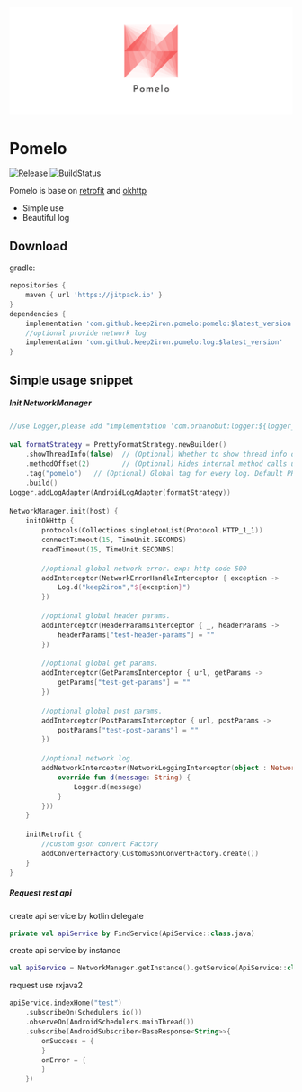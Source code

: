 ![Image](/image/banner.png)

# Pomelo
[![Release](https://jitpack.io/v/keep2iron/pomelo.svg)](https://jitpack.io/v/#keep2iron/pejoy) ![BuildStatus](https://travis-ci.org/keep2iron/pomelo.svg?branch=master)

Pomelo is base on [retrofit](https://github.com/square/retrofit) and [okhttp](https://github.com/square/okhttp)

- Simple use
- Beautiful log

## Download

gradle:
```groovy
repositories {
	maven { url 'https://jitpack.io' }
}
dependencies {
    implementation 'com.github.keep2iron.pomelo:pomelo:$latest_version'
	//optional provide network log
    implementation 'com.github.keep2iron.pomelo:log:$latest_version'
}
```

## Simple usage snippet

##### Init NetworkManager

```kotlin
//use Logger,please add "implementation 'com.orhanobut:logger:${logger_version}' " in gradle

val formatStrategy = PrettyFormatStrategy.newBuilder()
    .showThreadInfo(false)  // (Optional) Whether to show thread info or not. Default true
    .methodOffset(2)        // (Optional) Hides internal method calls up to offset. Default 5
    .tag("pomelo")   // (Optional) Global tag for every log. Default PRETTY_LOGGER
    .build()
Logger.addLogAdapter(AndroidLogAdapter(formatStrategy))

NetworkManager.init(host) {
    initOkHttp {
        protocols(Collections.singletonList(Protocol.HTTP_1_1))         //解决 https://www.cnblogs.com/myhalo/p/6811472.html
        connectTimeout(15, TimeUnit.SECONDS)
        readTimeout(15, TimeUnit.SECONDS)

		//optional global network error. exp: http code 500
        addInterceptor(NetworkErrorHandleInterceptor { exception ->
            Log.d("keep2iron","${exception}")
        })

		//optional global header params.
        addInterceptor(HeaderParamsInterceptor { _, headerParams ->
            headerParams["test-header-params"] = ""
        })

		//optional global get params.
        addInterceptor(GetParamsInterceptor { url, getParams ->
            getParams["test-get-params"] = ""
        })

		//optional global post params.
        addInterceptor(PostParamsInterceptor { url, postParams ->
            postParams["test-post-params"] = ""
        })

		//optional network log.
        addNetworkInterceptor(NetworkLoggingInterceptor(object : NetworkLoggingInterceptor.Logger {
            override fun d(message: String) {
                Logger.d(message)
            }
        }))
    }

    initRetrofit {
		//custom gson convert Factory
        addConverterFactory(CustomGsonConvertFactory.create())
    }
}
```

##### Request rest api

create api service by kotlin delegate
```kotlin
private val apiService by FindService(ApiService::class.java)
```

create api service by instance
```kotlin
val apiService = NetworkManager.getInstance().getService(ApiService::class.java)
```

request use rxjava2
```kotlin
apiService.indexHome("test")
    .subscribeOn(Schedulers.io())
    .observeOn(AndroidSchedulers.mainThread())
    .subscribe(AndroidSubscriber<BaseResponse<String>>{
        onSuccess = {
        }
		onError = {
		}
	})
```